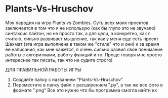 # Plants-Vs-Hruschov
Моя пародия на игру Plants vs Zombies.
Суть всех моих проектов заключается в том что я не использую (как бы глупо это не звучало) синтаксис пайтон, но не просто так, а для цели, 
а конкретно, как я считаю, сильно развивает мышление, так как у меня еще есть проект Шахмат (эта игра выполнена в таком же "стиле" что и они) и за время ее написания, 
как мне кажется, я очень сильно развил свое понимание работы с алгоритмами, работу функций и тп.
Проще говоря мне просто интереснее так писать, так что не судите строго)

ДЛЯ ПРАВИЛЬНОЙ РАБОТЫ ИГРЫ
1) Создайте папку с названием "Plants-Vs-Hruschov"
2) Переместите в папку файл с расширением ".py", а так же все фото в формате ".png"
   Все это нужно что бы программа смогла найти их
